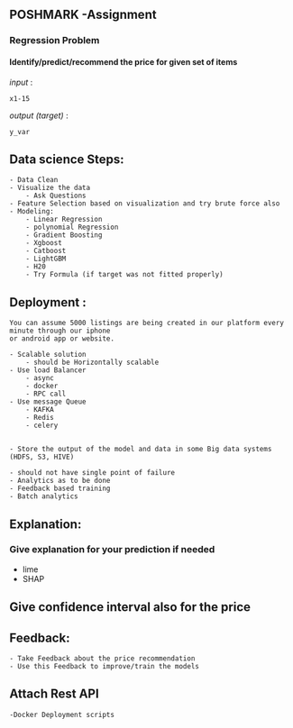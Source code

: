 ## POSHMARK -Assignment

### Regression Problem

#### Identify/predict/recommend the price for given set of items
*input* :

	x1-15

*output (target)* :

	y_var
	
## Data science Steps:
	- Data Clean 
	- Visualize the data
		- Ask Questions
	- Feature Selection based on visualization and try brute force also
	- Modeling:
		- Linear Regression
		- polynomial Regression
		- Gradient Boosting
		- Xgboost
		- Catboost
		- LightGBM
		- H20
		- Try Formula (if target was not fitted properly)


## Deployment :
	You can assume 5000 listings are being created in our platform every minute through our iphone 
	or android app or website.

	- Scalable solution 
		- should be Horizontally scalable
	- Use load Balancer
		- async
		- docker
		- RPC call
	- Use message Queue
		- KAFKA
		- Redis
		- celery
		
	
	- Store the output of the model and data in some Big data systems (HDFS, S3, HIVE)
	
	- should not have single point of failure
	- Analytics as to be done
	- Feedback based training
	- Batch analytics
	
## Explanation:
  ### Give explanation for your prediction if needed
  - lime
  - SHAP

## Give confidence interval also for the price
## Feedback:
	- Take Feedback about the price recommendation
	- Use this Feedback to improve/train the models

## Attach Rest API 
	-Docker Deployment scripts


	
	 